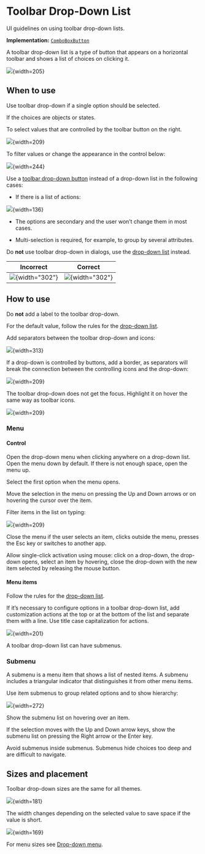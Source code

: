 <!-- Copyright 2000-2024 JetBrains s.r.o. and contributors. Use of this source code is governed by the Apache 2.0 license. -->

# Toolbar Drop-Down List

<link-summary>UI guidelines on using toolbar drop-down lists.</link-summary>

<tldr>

**Implementation:** [`ComboBoxButton`](%gh-ic%/platform/platform-api/src/com/intellij/openapi/actionSystem/ex/ComboBoxAction.java)

</tldr>

A toolbar drop-down list is a type of button that appears on a horizontal toolbar and shows a list of choices on clicking it.

![](toolbar_dropdown_example.png){width=205}

## When to use

Use toolbar drop-down if a single option should be selected.

If the choices are objects or states.

To select values that are controlled by the toolbar button on the right.

![](toolbar_main.png){width=209}

To filter values or change the appearance in the control below:

![](toolbar_filter.png){width=244}

Use a [toolbar drop-down button](icon_button.md) instead of a drop-down list in the following cases:

* If there is a list of actions:

![](toolbar_dropdown_menu_button.png){width=136}

* The options are secondary and the user won’t change them in most cases.

* Multi-selection is required, for example, to group by several attributes.

Do **not** use toolbar drop-down in dialogs, use the [drop-down list](drop_down.md) instead.

| <format color="Red" style="bold">Incorrect</format> | <format color="Green" style="bold">Correct</format> |
|-----------------------------------------------------|-----------------------------------------------------|
| ![](settings_incorrect.png){width="302"}            | ![](settings_correct.png){width="302"}              |

## How to use

Do **not** add a label to the toolbar drop-down.

For the default value, follow the rules for the [drop-down list](drop_down.md#default-value).

Add separators between the toolbar drop-down and icons:

![](diff.png){width=313}

If a drop-down is controlled by buttons, add a border, as separators will break the connection between the controlling icons and the drop-down:

![](toolbar_main.png){width=209}

The toolbar drop-down does not get the focus. Highlight it on hover the same way as toolbar icons.

![](toolbar_dropdown_hover.png){width=209}

### Menu

#### Control

Open the drop-down menu when clicking anywhere on a drop-down list.
Open the menu down by default. If there is not enough space, open the menu up.

Select the first option when the menu opens.

Move the selection in the menu on pressing the Up and Down arrows or on hovering the cursor over the item.

Filter items in the list on typing:

![](search.png){width=209}

Close the menu if the user selects an item, clicks outside the menu, presses the Esc key or switches to another app.

Allow single-click activation using mouse: click on a drop-down, the drop-down opens, select an item by hovering,
close the drop-down with the new item selected by releasing the mouse button.

#### Menu items

Follow the rules for the [drop-down list](drop_down.md#menu-items).

If it’s necessary to configure options in a toolbar drop-down list, add customization actions at the top or at the bottom of the list
and separate them with a line.
Use title case capitalization for actions.

![](toolbar_dropdown_customize.png){width=201}

A toolbar drop-down list can have submenus.

### Submenu

A submenu is a menu item that shows a list of nested items. A submenu includes a triangular indicator that distinguishes it from other menu items.

Use item submenus to group related options and to show hierarchy:

![](submenu_example.png){width=272}

Show the submenu list on hovering over an item.

If the selection moves with the Up and Down arrow keys, show the submenu list on pressing the Right arrow or the Enter key.

Avoid submenus inside submenus. Submenus hide choices too deep and are difficult to navigate.

## Sizes and placement

Toolbar drop-down sizes are the same for all themes.

![](toolbar_dropdown_sizes.png){width=181}

The width changes depending on the selected value to save space if the value is short.

![](toolbar_dropdown_width.png){width=169}

For menu sizes see [Drop-down menu](drop_down.md#menu_1).
